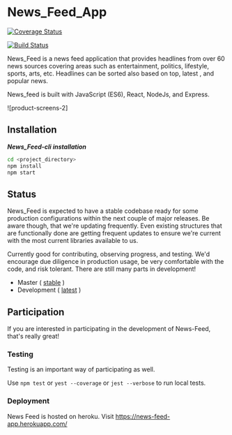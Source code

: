 # News_Feed_App
[![Coverage Status](https://s3.amazonaws.com/assets.coveralls.io/badges/coveralls_76.svg)](https://coveralls.io/github/andela-ieyo/News_Feed_App?branch=develop)

[![Build Status](https://travis-ci.org/andela-ieyo/News_Feed_App.svg?branch=develop)](https://travis-ci.org/andela-ieyo/News_Feed_App)


News_Feed is a news feed application that provides headlines from over 60 news sources covering areas such as entertainment, politics, lifestyle, sports, arts, etc. Headlines can be sorted also based on top, latest , and popular news. 

News_feed is built with JavaScript (ES6), React, NodeJs, and Express.


![product-screens-2]



## Installation

**_News_Feed-cli installation_**

```bash
cd <project_directory>
npm install
npm start
```


## Status

News_Feed is expected to have a stable codebase ready for some production configurations within the next couple of major releases. Be aware though, that we're updating frequently. Even existing structures that are functionally done are getting frequent updates to ensure we're current with the most current libraries available to us.

Currently good for contributing, observing progress, and testing. We'd encourage due diligence in production usage, be very comfortable with the code, and risk tolerant. There are still many parts in development!

-   Master ( [stable](https://github.com/andela-ieyo/News_Feed_App/tree/master) )
-   Development ( [latest](https://github.com/andela-ieyo/News_Feed_App/tree/develop) )

## Participation

If you are interested in participating in the development of News-Feed, that's really great!

### Testing

Testing is an important way of participating as well. 

Use `npm test` or `yest --coverage` or `jest --verbose` to run local tests.

### Deployment

 News Feed is hosted on heroku. Visit https://news-feed-app.herokuapp.com/
